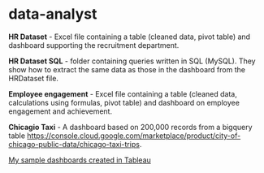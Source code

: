 # data-analyst

__HR Dataset__ - Excel file containing a table (cleaned data, pivot table) and dashboard supporting the recruitment department.

__HR Dataset SQL__ - folder containing queries written in SQL (MySQL). They show how to extract the same data as those in the dashboard from the HRDataset file.

__Employee engagement__ - Excel file containing a table (cleaned data, calculations using formulas, pivot table) and dashboard on employee engagement and achievement.

__Chicagio Taxi__ - A dashboard based on 200,000 records from a bigquery table https://console.cloud.google.com/marketplace/product/city-of-chicago-public-data/chicago-taxi-trips.

[My sample dashboards created in Tableau](https://public.tableau.com/app/profile/judyta6092)
